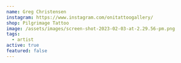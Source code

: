 ```yaml
---
name: Greg Christensen
instagram: https://www.instagram.com/onitattoogallery/
shop: Pilgrimage Tattoo
image: /assets/images/screen-shot-2023-02-03-at-2.29.56-pm.png
tags:
  - artist
active: true
featured: false
---
```

